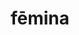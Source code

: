 ---
title: fēmina
meaning: woman
ch: [three, animalia, 7r]
pos: noun
stem: fēmin
genend: ae
abbgender: f.
abbgender2: fem.
gender: feminine
declension: first
derivative: feminine
six: y
---